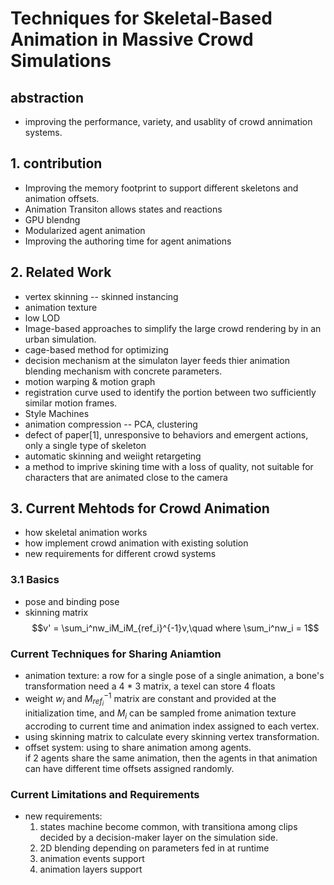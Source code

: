 # Techniques for Skeletal-Based Animation in Massive Crowd Simulations

## abstraction
- improving the performance, variety, and usablity of crowd annimation systems.

## 1. contribution
- Improving the memory footprint to support different skeletons and animation offsets.  
- Animation Transiton allows states and reactions  
- GPU blendng  
- Modularized agent animation  
- Improving the authoring time for agent animations  

## 2. Related Work  
- vertex skinning -- skinned instancing  
- animation texture  
- low LOD  
- Image-based approaches to simplify the large crowd rendering by in an urban simulation.  
- cage-based method for optimizing  
- decision mechanism at the simulaton layer feeds thier animation blending mechanism with concrete parameters.  
- motion warping & motion graph  
- registration curve used to identify the portion between two sufficiently similar motion frames.  
- Style Machines  
- animation compression -- PCA, clustering  
- defect of paper[1], unresponsive to behaviors and emergent actions, only a single type of skeleton  
- automatic skinning and weiight retargeting  
- a method to imprive skining time with a loss of quality, not suitable for characters that are animated close to the camera  


## 3. Current Mehtods for Crowd Animation  
- how skeletal animation works  
- how implement crowd animation with existing solution  
- new requirements for different crowd systems  

### 3.1 Basics  
- pose and binding pose  
- skinning matrix  
    $$v' = \sum_i^nw_iM_iM_{ref_i}^{-1}v,\quad where \sum_i^nw_i = 1$$

### Current Techniques for Sharing Aniamtion  
- animation texture: a row for a single pose of a single animation, a bone's transformation need a 4 * 3 matrix, a texel can store 4 floats  
- weight $w_i$ and $M_{ref_i}^{-1}$ matrix are constant and provided at the initialization time, and $M_i$ can be sampled frome animation texture accroding to current time and animation index assigned to each vertex.
- using skinning matrix to calculate every skinning vertex transformation. 
- offset system: using to share animation among agents.  
    if 2 agents share the same animation, then the agents in that animation can have different time offsets assigned randomly.  

### Current Limitations and Requirements  
- new requirements:  
    1. states machine become common, with transitiona among clips decided by a decision-maker layer on the simulation side.  
    2. 2D blending depending on parameters fed in at runtime  
    3. animation events support  
    4. animation layers support  

